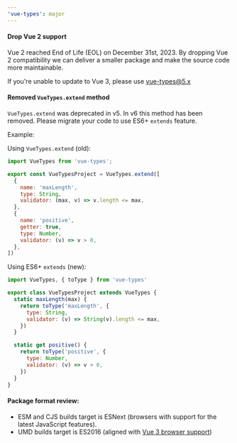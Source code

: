 ```yaml
---
'vue-types': major
---
```


#### Drop Vue 2 support

Vue 2 reached End of Life (EOL) on December 31st, 2023. By dropping Vue 2 compatibility we can deliver a smaller package and make the source code more maintainable.

If you're unable to update to Vue 3, please use vue-types@5.x

#### Removed `VueTypes.extend` method

`VueTypes.extend` was deprecated in v5. In v6 this method has been removed. Please migrate your code to use ES6+ `extends` feature.

Example:

Using `VueTypes.extend` (old):

```js
import VueTypes from 'vue-types';

export const VueTypesProject = VueTypes.extend([
  {
    name: 'maxLength',
    type: String,
    validator: (max, v) => v.length <= max,
  },
  {
    name: 'positive',
    getter: true,
    type: Number,
    validator: (v) => v > 0,
  },
])
```

Using ES6+ `extends` (new):

```js
import VueTypes, { toType } from 'vue-types'

export class VueTypesProject extends VueTypes {
  static maxLength(max) {
    return toType('maxLength', {
      type: String,
      validator: (v) => String(v).length <= max,
    })
  }

  static get positive() {
    return toType('positive', {
      type: Number,
      validator: (v) => v > 0,
    })
  }
}
```

#### Package format review:
* ESM and CJS builds target is ESNext (browsers with support for the latest JavaScript features).
* UMD builds target is ES2016 (aligned with [Vue 3 browser support](https://vuejs.org/about/faq#what-browsers-does-vue-support))
